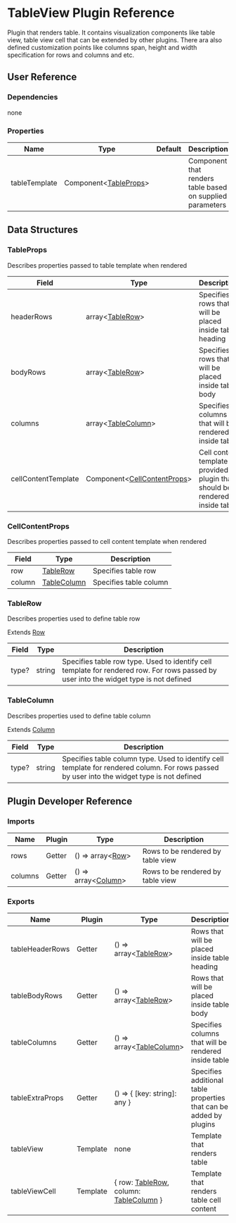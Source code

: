 # TableView Plugin Reference

Plugin that renders table. It contains visualization components like table view, table view cell that can be extended by other plugins. There ara also defined customization points like columns span, height and width specification for rows and columns and etc.

## User Reference

### Dependencies

none

### Properties

Name | Type | Default | Description
-----|------|---------|------------
tableTemplate | Component&lt;[TableProps](#table-props)&gt; | | Component that renders table based on supplied parameters

## Data Structures

### <a name="table-props"></a>TableProps

Describes properties passed to table template when rendered

Field | Type | Description
------|------|------------
headerRows | array&lt;[TableRow](#table-row)&gt; | Specifies rows that will be placed inside table heading
bodyRows | array&lt;[TableRow](#table-row)&gt; | Specifies rows that will be placed inside table body
columns | array&lt;[TableColumn](#table-column)&gt; | Specifies columns that will be rendered inside table
cellContentTemplate | Component&lt;[CellContentProps](#cell-content-props)&gt; | Cell content template provided by plugin that should be rendered inside table

### <a name="cell-content-props"></a>CellContentProps

Describes properties passed to cell content template when rendered

Field | Type | Description
------|------|------------
row | [TableRow](#table-row) | Specifies table row
column | [TableColumn](#table-column) | Specifies table column

### <a name="table-row"></a>TableRow

Describes properties used to define table row

Extends [Row](datagrid.md#row)

Field | Type | Description
------|------|------------
type? | string | Specifies table row type. Used to identify cell template for rendered row. For rows passed by user into the widget type is not defined

### <a name="table-column"></a>TableColumn

Describes properties used to define table column

Extends [Column](datagrid.md#column)

Field | Type | Description
------|------|------------
type? | string | Specifies table column type. Used to identify cell template for rendered column. For rows passed by user into the widget type is not defined

## Plugin Developer Reference

### Imports

Name | Plugin | Type | Description
-----|--------|------|------------
rows | Getter | () => array&lt;[Row](datagrid.md#row)&gt; | Rows to be rendered by table view
columns | Getter | () => array&lt;[Column](datagrid.md#column)&gt; | Rows to be rendered by table view

### Exports

Name | Plugin | Type | Description
-----|--------|------|------------
tableHeaderRows | Getter | () => array&lt;[TableRow](#table-row)&gt; | Rows that will be placed inside table heading
tableBodyRows | Getter | () => array&lt;[TableRow](#table-row)&gt; | Rows that will be placed inside table body
tableColumns | Getter | () => array&lt;[TableColumn](#table-column)&gt; | Specifies columns that will be rendered inside table
tableExtraProps | Getter | () => { [key: string]: any } | Specifies additional table properties that can be added by plugins
tableView | Template | none | Template that renders table
tableViewCell | Template | { row: [TableRow](#table-row), column: [TableColumn](#table-column) } | Template that renders table cell content
